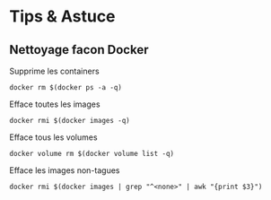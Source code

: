 # Tips & Astuce

## Nettoyage facon Docker

Supprime les containers

```text
docker rm $(docker ps -a -q)
```

Efface toutes les images

```text
docker rmi $(docker images -q)
```

Efface tous les volumes

```text
docker volume rm $(docker volume list -q)
```

Efface les images non-tagues

```text
docker rmi $(docker images | grep "^<none>" | awk "{print $3}")
```

